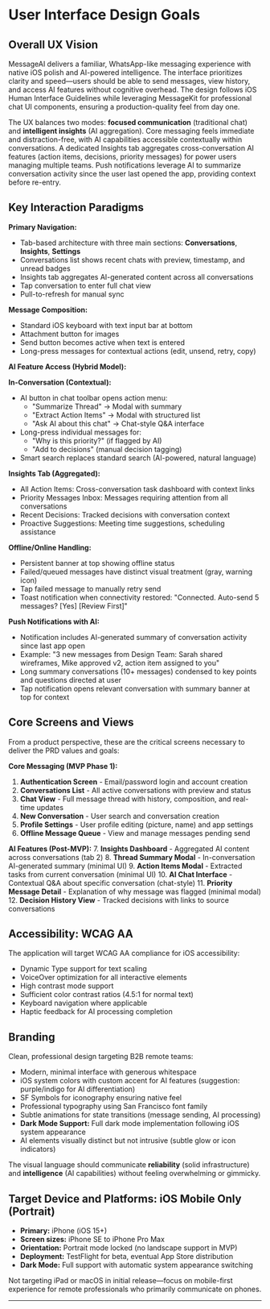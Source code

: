 # User Interface Design Goals

## Overall UX Vision

MessageAI delivers a familiar, WhatsApp-like messaging experience with native iOS polish and AI-powered intelligence. The interface prioritizes clarity and speed—users should be able to send messages, view history, and access AI features without cognitive overhead. The design follows iOS Human Interface Guidelines while leveraging MessageKit for professional chat UI components, ensuring a production-quality feel from day one.

The UX balances two modes: **focused communication** (traditional chat) and **intelligent insights** (AI aggregation). Core messaging feels immediate and distraction-free, with AI capabilities accessible contextually within conversations. A dedicated Insights tab aggregates cross-conversation AI features (action items, decisions, priority messages) for power users managing multiple teams. Push notifications leverage AI to summarize conversation activity since the user last opened the app, providing context before re-entry.

## Key Interaction Paradigms

**Primary Navigation:**
- Tab-based architecture with three main sections: **Conversations**, **Insights**, **Settings**
- Conversations list shows recent chats with preview, timestamp, and unread badges
- Insights tab aggregates AI-generated content across all conversations
- Tap conversation to enter full chat view
- Pull-to-refresh for manual sync

**Message Composition:**
- Standard iOS keyboard with text input bar at bottom
- Attachment button for images
- Send button becomes active when text is entered
- Long-press messages for contextual actions (edit, unsend, retry, copy)

**AI Feature Access (Hybrid Model):**

**In-Conversation (Contextual):**
- AI button in chat toolbar opens action menu:
  - "Summarize Thread" → Modal with summary
  - "Extract Action Items" → Modal with structured list
  - "Ask AI about this chat" → Chat-style Q&A interface
- Long-press individual messages for:
  - "Why is this priority?" (if flagged by AI)
  - "Add to decisions" (manual decision tagging)
- Smart search replaces standard search (AI-powered, natural language)

**Insights Tab (Aggregated):**
- All Action Items: Cross-conversation task dashboard with context links
- Priority Messages Inbox: Messages requiring attention from all conversations
- Recent Decisions: Tracked decisions with conversation context
- Proactive Suggestions: Meeting time suggestions, scheduling assistance

**Offline/Online Handling:**
- Persistent banner at top showing offline status
- Failed/queued messages have distinct visual treatment (gray, warning icon)
- Tap failed message to manually retry send
- Toast notification when connectivity restored: "Connected. Auto-send 5 messages? [Yes] [Review First]"

**Push Notifications with AI:**
- Notification includes AI-generated summary of conversation activity since last app open
- Example: "3 new messages from Design Team: Sarah shared wireframes, Mike approved v2, action item assigned to you"
- Long summary conversations (10+ messages) condensed to key points and questions directed at user
- Tap notification opens relevant conversation with summary banner at top for context

## Core Screens and Views

From a product perspective, these are the critical screens necessary to deliver the PRD values and goals:

**Core Messaging (MVP Phase 1):**
1. **Authentication Screen** - Email/password login and account creation
2. **Conversations List** - All active conversations with preview and status
3. **Chat View** - Full message thread with history, composition, and real-time updates
4. **New Conversation** - User search and conversation creation
5. **Profile Settings** - User profile editing (picture, name) and app settings
6. **Offline Message Queue** - View and manage messages pending send

**AI Features (Post-MVP):**
7. **Insights Dashboard** - Aggregated AI content across conversations (tab 2)
8. **Thread Summary Modal** - In-conversation AI-generated summary (minimal UI)
9. **Action Items Modal** - Extracted tasks from current conversation (minimal UI)
10. **AI Chat Interface** - Contextual Q&A about specific conversation (chat-style)
11. **Priority Message Detail** - Explanation of why message was flagged (minimal modal)
12. **Decision History View** - Tracked decisions with links to source conversations

## Accessibility: WCAG AA

The application will target WCAG AA compliance for iOS accessibility:
- Dynamic Type support for text scaling
- VoiceOver optimization for all interactive elements
- High contrast mode support
- Sufficient color contrast ratios (4.5:1 for normal text)
- Keyboard navigation where applicable
- Haptic feedback for AI processing completion

## Branding

Clean, professional design targeting B2B remote teams:
- Modern, minimal interface with generous whitespace
- iOS system colors with custom accent for AI features (suggestion: purple/indigo for AI differentiation)
- SF Symbols for iconography ensuring native feel
- Professional typography using San Francisco font family
- Subtle animations for state transitions (message sending, AI processing)
- **Dark Mode Support:** Full dark mode implementation following iOS system appearance
- AI elements visually distinct but not intrusive (subtle glow or icon indicators)

The visual language should communicate **reliability** (solid infrastructure) and **intelligence** (AI capabilities) without feeling overwhelming or gimmicky.

## Target Device and Platforms: iOS Mobile Only (Portrait)

- **Primary:** iPhone (iOS 15+)
- **Screen sizes:** iPhone SE to iPhone Pro Max
- **Orientation:** Portrait mode locked (no landscape support in MVP)
- **Deployment:** TestFlight for beta, eventual App Store distribution
- **Dark Mode:** Full support with automatic system appearance switching

Not targeting iPad or macOS in initial release—focus on mobile-first experience for remote professionals who primarily communicate on phones.

---
